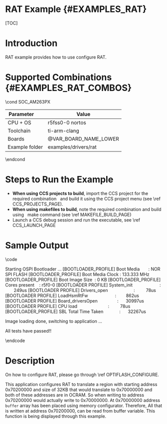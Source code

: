 # RAT Example {#EXAMPLES_RAT}

[TOC]

# Introduction

RAT example provides how to use configure RAT.

# Supported Combinations {#EXAMPLES_RAT_COMBOS}


\cond SOC_AM263PX

 Parameter      | Value
 ---------------|-----------
 CPU + OS       | r5fss0-0 nortos
 Toolchain      | ti-arm-clang
 Boards         | @VAR_BOARD_NAME_LOWER
 Example folder | examples/drivers/rat

\endcond

# Steps to Run the Example

- **When using CCS projects to build**, import the CCS project for the required combination
  and build it using the CCS project menu (see \ref CCS_PROJECTS_PAGE).
- **When using makefiles to build**, note the required combination and build using
  make command (see \ref MAKEFILE_BUILD_PAGE)
- Launch a CCS debug session and run the executable, see \ref CCS_LAUNCH_PAGE

# Sample Output


\code

Starting OSPI Bootloader ...
[BOOTLOADER_PROFILE] Boot Media       : NOR SPI FLASH
[BOOTLOADER_PROFILE] Boot Media Clock : 133.333 MHz
[BOOTLOADER_PROFILE] Boot Image Size  : 0 KB
[BOOTLOADER_PROFILE] Cores present    :
r5f0-0
[BOOTLOADER PROFILE] System_init                      :        249us
[BOOTLOADER PROFILE] Drivers_open                     :         78us
[BOOTLOADER PROFILE] LoadHsmRtFw                      :        862us
[BOOTLOADER PROFILE] Board_driversOpen                :      30997us
[BOOTLOADER PROFILE] CPU load                         :         78us
[BOOTLOADER_PROFILE] SBL Total Time Taken             :      32267us

Image loading done, switching to application ...

All tests have passed!!

\endcode

# Description

On how to configure RAT, please go through \ref OPTIFLASH_CONFIGURE.

This application configures RAT to translate a region with starting address 0x70200000 and size of 32KB that would translate to 0x70000000 and both of these addresses are in OCRAM. So when writing to address 0x70200000 would actually write to 0x70000000. At 0x70000000 address `buffer` array has been placed using memory configurator. Therefore, All that is written at address 0x70200000, can be read from buffer variable. This function is being displayed through this example.

